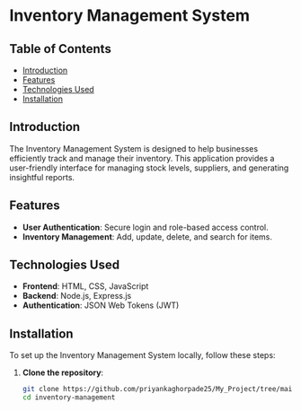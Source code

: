 # Inventory Management System

## Table of Contents
- [Introduction](#introduction)
- [Features](#features)
- [Technologies Used](#technologies-used)
- [Installation](#installation)

## Introduction
The Inventory Management System is designed to help businesses efficiently track and manage their inventory. This application provides a user-friendly interface for managing stock levels, suppliers, and generating insightful reports.

## Features
- **User Authentication**: Secure login and role-based access control.
- **Inventory Management**: Add, update, delete, and search for items.

## Technologies Used
- **Frontend**: HTML, CSS, JavaScript
- **Backend**: Node.js, Express.js
- **Authentication**: JSON Web Tokens (JWT)

## Installation
To set up the Inventory Management System locally, follow these steps:

1. **Clone the repository**:
   ```bash
   git clone https://github.com/priyankaghorpade25/My_Project/tree/main/InventoryManagementSystem
   cd inventory-management
